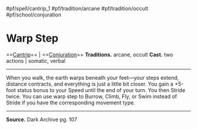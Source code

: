 #pf/spell/cantrip_1 #pf/tradition/arcane #pf/tradition/occult #pf/school/conjuration
# Warp Step
==[Cantrip](../../../Traits/Cantrip.md)== | ==[Conjuration](../../../Traits/Conjuration.md)==
**Traditions.** arcane, occult
**Cast.** two actions | somatic, verbal

---
When you walk, the earth warps beneath your feet—your steps extend, distance contracts, and everything is just a little bit closer. You gain a +5-foot status bonus to your Speed until the end of your turn. You then Stride twice. You can use warp step to Burrow, Climb, Fly, or Swim instead of Stride if you have the corresponding movement type.

---
**Source.** Dark Archive pg. 107